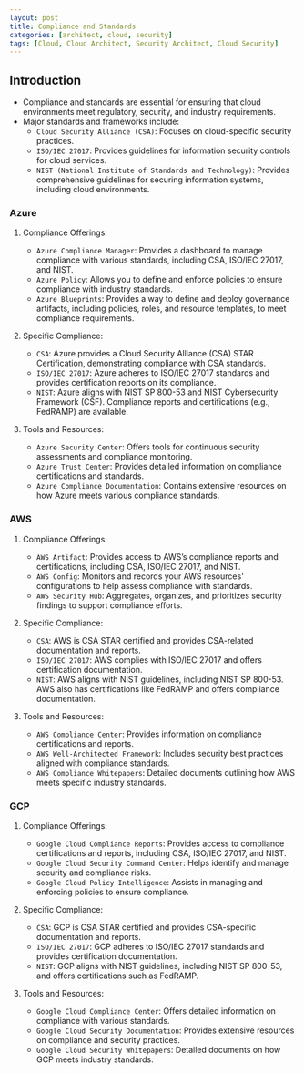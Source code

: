 ```yaml
---
layout: post
title: Compliance and Standards
categories: [architect, cloud, security]
tags: [Cloud, Cloud Architect, Security Architect, Cloud Security]
---
```


## Introduction
- Compliance and standards are essential for ensuring that cloud environments meet regulatory, security, and industry requirements. 
- Major standards and frameworks include:
    + `Cloud Security Alliance (CSA)`: Focuses on cloud-specific security practices.
    + `ISO/IEC 27017`: Provides guidelines for information security controls for cloud services.
    + `NIST (National Institute of Standards and Technology)`: Provides comprehensive guidelines for securing information systems, including cloud environments.

### Azure
1. Compliance Offerings:
    + `Azure Compliance Manager`: Provides a dashboard to manage compliance with various standards, including CSA, ISO/IEC 27017, and NIST.
    + `Azure Policy`: Allows you to define and enforce policies to ensure compliance with industry standards.
    + `Azure Blueprints`: Provides a way to define and deploy governance artifacts, including policies, roles, and resource templates, to meet compliance requirements.

2. Specific Compliance:
    + `CSA`: Azure provides a Cloud Security Alliance (CSA) STAR Certification, demonstrating compliance with CSA standards.
    + `ISO/IEC 27017`: Azure adheres to ISO/IEC 27017 standards and provides certification reports on its compliance.
    + `NIST`: Azure aligns with NIST SP 800-53 and NIST Cybersecurity Framework (CSF). Compliance reports and certifications (e.g., FedRAMP) are available.

3. Tools and Resources:
    + `Azure Security Center`: Offers tools for continuous security assessments and compliance monitoring.
    + `Azure Trust Center`: Provides detailed information on compliance certifications and standards.
    + `Azure Compliance Documentation`: Contains extensive resources on how Azure meets various compliance standards.

### AWS
1. Compliance Offerings:
    + `AWS Artifact`: Provides access to AWS’s compliance reports and certifications, including CSA, ISO/IEC 27017, and NIST.
    + `AWS Config`: Monitors and records your AWS resources' configurations to help assess compliance with standards.
    + `AWS Security Hub`: Aggregates, organizes, and prioritizes security findings to support compliance efforts.

2. Specific Compliance:
    + `CSA`: AWS is CSA STAR certified and provides CSA-related documentation and reports.
    + `ISO/IEC 27017`: AWS complies with ISO/IEC 27017 and offers certification documentation.
    + `NIST`: AWS aligns with NIST guidelines, including NIST SP 800-53. AWS also has certifications like FedRAMP and offers compliance documentation.

3. Tools and Resources:
    + `AWS Compliance Center`: Provides information on compliance certifications and reports.
    + `AWS Well-Architected Framework`: Includes security best practices aligned with compliance standards.
    + `AWS Compliance Whitepapers`: Detailed documents outlining how AWS meets specific industry standards.

### GCP
1. Compliance Offerings:
    + `Google Cloud Compliance Reports`: Provides access to compliance certifications and reports, including CSA, ISO/IEC 27017, and NIST.
    + `Google Cloud Security Command Center`: Helps identify and manage security and compliance risks.
    + `Google Cloud Policy Intelligence`: Assists in managing and enforcing policies to ensure compliance.

2. Specific Compliance:
    +  `CSA`: GCP is CSA STAR certified and provides CSA-specific documentation and reports.
    + `ISO/IEC 27017`: GCP adheres to ISO/IEC 27017 standards and provides certification documentation.
    + `NIST`: GCP aligns with NIST guidelines, including NIST SP 800-53, and offers certifications such as FedRAMP.

3. Tools and Resources:
    + `Google Cloud Compliance Center`: Offers detailed information on compliance with various standards.
    + `Google Cloud Security Documentation`: Provides extensive resources on compliance and security practices.
    + `Google Cloud Security Whitepapers`: Detailed documents on how GCP meets industry standards.

